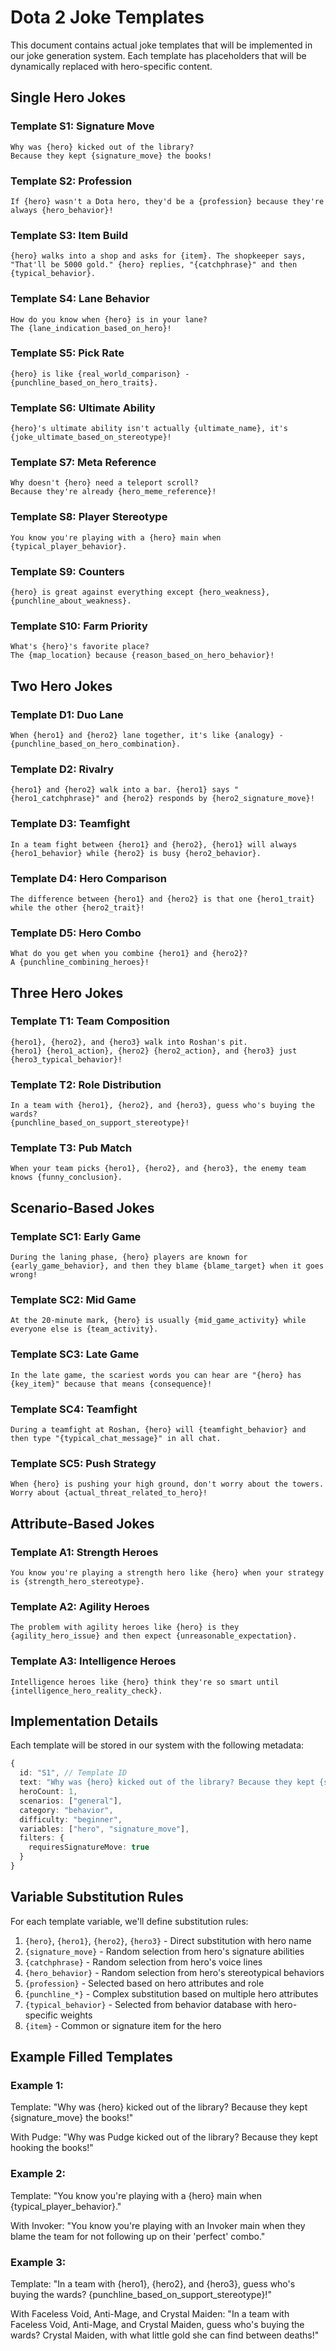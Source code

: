 # Dota 2 Joke Templates

This document contains actual joke templates that will be implemented in our joke generation system. Each template has placeholders that will be dynamically replaced with hero-specific content.

## Single Hero Jokes

### Template S1: Signature Move
```
Why was {hero} kicked out of the library? 
Because they kept {signature_move} the books!
```

### Template S2: Profession
```
If {hero} wasn't a Dota hero, they'd be a {profession} because they're always {hero_behavior}!
```

### Template S3: Item Build
```
{hero} walks into a shop and asks for {item}. The shopkeeper says, "That'll be 5000 gold." {hero} replies, "{catchphrase}" and then {typical_behavior}.
```

### Template S4: Lane Behavior
```
How do you know when {hero} is in your lane? 
The {lane_indication_based_on_hero}!
```

### Template S5: Pick Rate
```
{hero} is like {real_world_comparison} - {punchline_based_on_hero_traits}.
```

### Template S6: Ultimate Ability
```
{hero}'s ultimate ability isn't actually {ultimate_name}, it's {joke_ultimate_based_on_stereotype}!
```

### Template S7: Meta Reference
```
Why doesn't {hero} need a teleport scroll? 
Because they're already {hero_meme_reference}!
```

### Template S8: Player Stereotype
```
You know you're playing with a {hero} main when {typical_player_behavior}.
```

### Template S9: Counters
```
{hero} is great against everything except {hero_weakness}, {punchline_about_weakness}.
```

### Template S10: Farm Priority
```
What's {hero}'s favorite place? 
The {map_location} because {reason_based_on_hero_behavior}!
```

## Two Hero Jokes

### Template D1: Duo Lane
```
When {hero1} and {hero2} lane together, it's like {analogy} - {punchline_based_on_hero_combination}.
```

### Template D2: Rivalry
```
{hero1} and {hero2} walk into a bar. {hero1} says "{hero1_catchphrase}" and {hero2} responds by {hero2_signature_move}!
```

### Template D3: Teamfight
```
In a team fight between {hero1} and {hero2}, {hero1} will always {hero1_behavior} while {hero2} is busy {hero2_behavior}.
```

### Template D4: Hero Comparison
```
The difference between {hero1} and {hero2} is that one {hero1_trait} while the other {hero2_trait}!
```

### Template D5: Hero Combo
```
What do you get when you combine {hero1} and {hero2}? 
A {punchline_combining_heroes}!
```

## Three Hero Jokes

### Template T1: Team Composition
```
{hero1}, {hero2}, and {hero3} walk into Roshan's pit. 
{hero1} {hero1_action}, {hero2} {hero2_action}, and {hero3} just {hero3_typical_behavior}!
```

### Template T2: Role Distribution
```
In a team with {hero1}, {hero2}, and {hero3}, guess who's buying the wards? 
{punchline_based_on_support_stereotype}!
```

### Template T3: Pub Match
```
When your team picks {hero1}, {hero2}, and {hero3}, the enemy team knows {funny_conclusion}.
```

## Scenario-Based Jokes

### Template SC1: Early Game
```
During the laning phase, {hero} players are known for {early_game_behavior}, and then they blame {blame_target} when it goes wrong!
```

### Template SC2: Mid Game
```
At the 20-minute mark, {hero} is usually {mid_game_activity} while everyone else is {team_activity}.
```

### Template SC3: Late Game
```
In the late game, the scariest words you can hear are "{hero} has {key_item}" because that means {consequence}!
```

### Template SC4: Teamfight
```
During a teamfight at Roshan, {hero} will {teamfight_behavior} and then type "{typical_chat_message}" in all chat.
```

### Template SC5: Push Strategy
```
When {hero} is pushing your high ground, don't worry about the towers. Worry about {actual_threat_related_to_hero}!
```

## Attribute-Based Jokes

### Template A1: Strength Heroes
```
You know you're playing a strength hero like {hero} when your strategy is {strength_hero_stereotype}.
```

### Template A2: Agility Heroes
```
The problem with agility heroes like {hero} is they {agility_hero_issue} and then expect {unreasonable_expectation}.
```

### Template A3: Intelligence Heroes
```
Intelligence heroes like {hero} think they're so smart until {intelligence_hero_reality_check}.
```

## Implementation Details

Each template will be stored in our system with the following metadata:

```typescript
{
  id: "S1", // Template ID
  text: "Why was {hero} kicked out of the library? Because they kept {signature_move} the books!",
  heroCount: 1,
  scenarios: ["general"],
  category: "behavior",
  difficulty: "beginner",
  variables: ["hero", "signature_move"],
  filters: {
    requiresSignatureMove: true
  }
}
```

## Variable Substitution Rules

For each template variable, we'll define substitution rules:

1. `{hero}`, `{hero1}`, `{hero2}`, `{hero3}` - Direct substitution with hero name
2. `{signature_move}` - Random selection from hero's signature abilities
3. `{catchphrase}` - Random selection from hero's voice lines
4. `{hero_behavior}` - Random selection from hero's stereotypical behaviors
5. `{profession}` - Selected based on hero attributes and role
6. `{punchline_*}` - Complex substitution based on multiple hero attributes
7. `{typical_behavior}` - Selected from behavior database with hero-specific weights
8. `{item}` - Common or signature item for the hero

## Example Filled Templates

### Example 1:
Template: "Why was {hero} kicked out of the library? Because they kept {signature_move} the books!"

With Pudge: "Why was Pudge kicked out of the library? Because they kept hooking the books!"

### Example 2:
Template: "You know you're playing with a {hero} main when {typical_player_behavior}."

With Invoker: "You know you're playing with an Invoker main when they blame the team for not following up on their 'perfect' combo."

### Example 3:
Template: "In a team with {hero1}, {hero2}, and {hero3}, guess who's buying the wards? {punchline_based_on_support_stereotype}!"

With Faceless Void, Anti-Mage, and Crystal Maiden: "In a team with Faceless Void, Anti-Mage, and Crystal Maiden, guess who's buying the wards? Crystal Maiden, with what little gold she can find between deaths!" 
